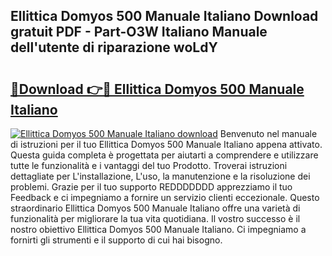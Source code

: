 ## Ellittica Domyos 500 Manuale Italiano Download gratuit PDF - Part-O3W Italiano Manuale dell'utente di riparazione woLdY

# <h2><a href="http://dfekp4.blite.top/?on=Ellittica+Domyos+500+Manuale+Italiano">🔗Download 👉🔴 Ellittica Domyos 500 Manuale Italiano</a></h2>

[![Ellittica Domyos 500 Manuale Italiano download](https://i.imgur.com/lujVjoI.png)](http://dfekp4.blite.top/?on=Ellittica+Domyos+500+Manuale+Italiano)
Benvenuto nel manuale di istruzioni per il tuo Ellittica Domyos 500 Manuale Italiano appena attivato. Questa guida completa è progettata per aiutarti a comprendere e utilizzare tutte le funzionalità e i vantaggi del tuo Prodotto. Troverai istruzioni dettagliate per L'installazione, L'uso, la manutenzione e la risoluzione dei problemi. Grazie per il tuo supporto REDDDDDDD apprezziamo il tuo Feedback e ci impegniamo a fornire un servizio clienti eccezionale. Questo straordinario Ellittica Domyos 500 Manuale Italiano offre una varietà di funzionalità per migliorare la tua vita quotidiana. Il vostro successo è il nostro obiettivo Ellittica Domyos 500 Manuale Italiano. Ci impegniamo a fornirti gli strumenti e il supporto di cui hai bisogno.
